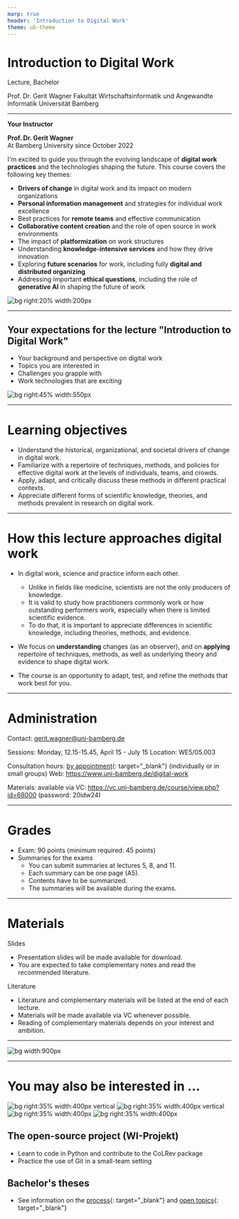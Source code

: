 ```yaml
---
marp: true
header: 'Introduction to Digital Work'
theme: ub-theme
---
```


<!-- _class: centered -->

# Introduction to Digital Work

Lecture, Bachelor

Prof. Dr. Gerit Wagner
Fakultät Wirtschaftsinformatik und Angewandte Informatik
Universität Bamberg

---

**Your Instructor**  

**Prof. Dr. Gerit Wagner**  
At Bamberg University since October 2022

I'm excited to guide you through the evolving landscape of **digital work practices** and the technologies shaping the future.
This course covers the following key themes:

- **Drivers of change** in digital work and its impact on modern organizations
- **Personal information management** and strategies for individual work excellence
- Best practices for **remote teams** and effective communication
- **Collaborative content creation** and the role of open source in work environments
- The impact of **platformization** on work structures
- Understanding **knowledge-intensive services** and how they drive innovation
- Exploring **future scenarios** for work, including fully **digital and distributed organizing**
- Addressing important **ethical questions**, including the role of **generative AI** in shaping the future of work

![bg right:20% width:200px](../assets/gerit_wagner.jpg)

<!-- 
Introduce myself:
- Regensburg (running)
- Montreal
-->

---

<!-- _class: centered -->

## Your expectations for the lecture "Introduction to Digital Work"

- Your background and perspective on digital work
- Topics you are interested in
- Challenges you grapple with
- Work technologies that are exciting

![bg right:45% width:550px](../assets/00_unsplash_office_space.jpeg)

<!--
"Die Vorlesung mit Leben füllen, Ihre Ideen mit einbringen

Studiengänge?
Semester?
Wer plant den Master zu machen?
Jemand, der nicht in Bamberg bleiben möchte?
Wer schon im Auslandssemester/Wo?
Wer schon ein Praktikum?
Wer hat ein klares Berufsziel?

Was interessiert Sie an Digital Work, was würden Sie gerne lernen?

-->

---

# Learning objectives

- Understand the historical, organizational, and societal drivers of change in digital work.
- Familiarize with a repertoire of techniques, methods, and policies for effective digital work at the levels of individuals, teams, and crowds.
- Apply, adapt, and critically discuss these methods in different practical contexts.
- Appreciate different forms of scientific knowledge, theories, and methods prevalent in research on digital work.

<!-- 
critically discuss: understand where they come from/how they were developed (based on what evidence/theories)
Critically discuss ethical challenges associated with the future of work.

Modulkatalog:
Nach Abschluss des Kurses haben die Studierenden ein Verständnis über die Veränderungen, Gestaltungsbereiche und Auswirkungen digitaler Arbeit. Insbesondere können sie ein Repertoire ausgewählter Methoden, Designprinzipien und organisationelle Policies erklären und situativ anwenden. Zudem können sie die Evaluation einzelner Maßnahmen diskutieren und sie mit diesem Hintergrundwissen  effektiv und verantwortungsvoll in der Praxis einsetzen.
-->

---

# How this lecture approaches digital work

<!-- Philosophical foundations -->

<!-- - Relying on scientific evidence is important. Understanding what practitioners do is important.  -->
- In digital work, science and practice inform each other. 
	- Unlike in fields like medicine, scientists are not the only producers of knowledge.
	- It is valid to study how practitioners commonly work or how outstanding performers work, especially when there is limited scientific evidence. 
	- To do that, it is important to appreciate differences in scientific knowledge, including theories, methods, and evidence.

- We focus on **understanding** changes (as an observer), and on **applying** repertoire of techniques, methods, as well as underlying theory and evidence to shape digital work.

- The course is an opportunity to adapt, test, and refine the methods that work best for you.

<!-- 


in digital work: like in information systems research

-> play active role

- The focus is on understanding the options that are available, know their inner workings (steps, principles), know under which circumstances they may or may not work (why), identify abstract concepts from specific technology examples. 

Wenn sich Ihr Arzt ein neues Heilverfahren ausdenkt und ausprobiert dann wird er die Tätigkeit so nicht lange ausüben. Nur wissenschaftlich erprobtes ist zugelassen.
Wenn sich ein Unternehmen überlegt, eine agile Arbeitsmethode einzusetzen, dann ist das nicht nur in Ordnung, sondern auch gewollt. 
Wir reden hier also über fundamental unterschiedliche Disziplinen der Wissenschaft.

IS: interdisciplinary, diverse: need to consider alternative views (theories)

Digital work is relatively new as a teaching topic (no established textbook, not everything is "scientifically proven" -> need to understand the evidence)

appreciate the scientific origins (theory, method, evidence)

not everyone will use the same system

-> also: policies (society/team/organiazation)

Learning: self-directed (additional resources), slides need to be complemented with notes (examples, ...)
 -->

---

# Administration

Contact: gerit.wagner@uni-bamberg.de

Sessions: Monday, 12.15-15.45, April 15 - July 15
Location: WE5/05.003

Consultation hours: [by appointment](https://calendly.com/gerit-wagner/30min){: target="_blank"} (individually or in small groups)
Web: https://www.uni-bamberg.de/digital-work

Materials: available via VC: https://vc.uni-bamberg.de/course/view.php?id=68000 (password: 20idw24)

---

# Grades

- Exam: 90 points (minimum required: 45 points)
- Summaries for the exams
	- You can submit summaries at lectures 5, 8, and 11.
	- Each summary can be one page (A5).
	- Contents have to be summarized.
	- The summaries will be available during the exams.

<!-- 
If contents are not summarized, we may return them (with one opportunity to revise)

- Assignments: 12 points (in 3 parts)

bis zu 12 Punkte können vorher als Studienleistung eingebracht werden
über die 90 Punkte der Klausur hinaus
nach 45 Punkten in der Klausur werden die Bonuspunkte zugerechnet (cut bei 90 Punkten)
ggf. 6 Bonuspunkte (zB. auf Kurzvortrag zu Paper - Kurzvortrag skaliert nicht bei größeren Kursen)
Ggf. Übungsaufgaben mit Quiz
 -->
---

# Materials

Slides
- Presentation slides will be made available for download.
- You are expected to take complementary notes and read the recommended literature.

Literature
- Literature and complementary materials will be listed at the end of each lecture.
- Materials will be made available via VC whenever possible.
- Reading of complementary materials depends on your interest and ambition.

---

![bg width:900px](../material/nightline.png)

---

# You may also be interested in ...

![bg right:35% width:400px vertical](../assets/images/logo)
![bg right:35% width:400px vertical](../assets/images/logo-project.png)
![bg right:35% width:400px](../assets/images/logo-theses.png)
![bg right:35% width:400px](../assets/images/logo)

## The open-source project (WI-Projekt)

- Learn to code in Python and contribute to the CoLRev package
- Practice the use of Git in a small-team setting

<!-- First session: Thursday, 17. April, 12.15-13.45 (WE5 3.004) -->

## Bachelor's theses

- See information on the [process](https://digital-work-lab.github.io/theses/){: target="_blank"} and [open topics](https://digital-work-lab.github.io/theses/docs/topics.html){: target="_blank"}

<!-- 
---

Note: if the first session for the project is before the lecture, inform students about it via VC messages

# Agenda

- Introduction - Drivers of change in digital work
- Development of the course structure (interactively)
- Assignment: 3x (each major block)

Teaching: when I teach, I teach - you have my attention.
-->